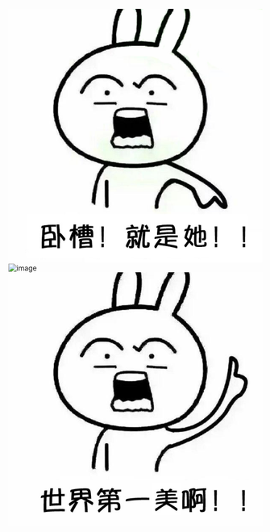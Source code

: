 ![image](https://github.com/Daiyuxiangdiy/DIY/raw/master/img/1.jpg)
![image](https://github.com/Daiyuxiangdiy/DIY/raw/master/img/11.jpg)
![image](https://github.com/Daiyuxiangdiy/DIY/raw/master/img/8.jpg)
